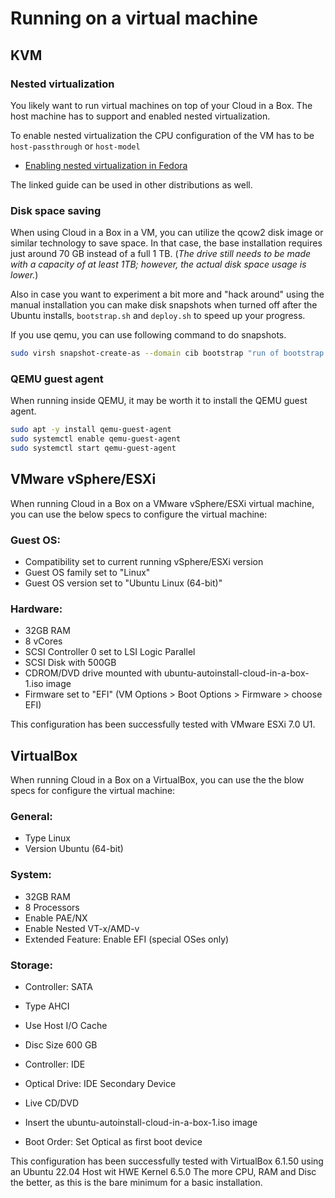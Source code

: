 # Running on a virtual machine

## KVM

### Nested virtualization

You likely want to run virtual machines on top of your Cloud in a Box.
The host machine has to support and enabled nested virtualization.

To enable nested virtualization the CPU configuration of the VM has to be `host-passthrough` or `host-model`

* [Enabling nested virtualization in Fedora](https://docs.fedoraproject.org/en-US/quick-docs/using-nested-virtualization-in-kvm/)

The linked guide can be used in other distributions as well.

### Disk space saving

When using Cloud in a Box in a VM, you can utilize the qcow2 disk image or similar technology to save space.
In that case, the base installation requires just around 70 GB instead of a full 1 TB.
(*The drive still needs to be made with a capacity of at least 1TB; however, the actual disk space usage is lower.*)

Also in case you want to experiment a bit more and "hack around" using the manual installation
you can make disk snapshots when turned off after the Ubuntu installs, `bootstrap.sh` and `deploy.sh` to speed up your
progress.

If you use qemu, you can use following command to do snapshots.

```bash
sudo virsh snapshot-create-as --domain cib bootstrap "run of bootstrap.sh" --disk-only --diskspec sda,snapshot=external,file=/var/lib/libvirt/images/ub2022_cib_boostrap.qcow2 --atomic
```

### QEMU guest agent

When running inside QEMU, it may be worth it to install the QEMU guest agent.

```bash
sudo apt -y install qemu-guest-agent
sudo systemctl enable qemu-guest-agent
sudo systemctl start qemu-guest-agent
```

## VMware vSphere/ESXi

When running Cloud in a Box on a VMware vSphere/ESXi virtual machine, you can use the below specs to configure the virtual machine:

### Guest OS:

* Compatibility set to current running vSphere/ESXi version
* Guest OS family set to "Linux"
* Guest OS version set to "Ubuntu Linux (64-bit)"


### Hardware:

* 32GB RAM
* 8 vCores
* SCSI Controller 0 set to LSI Logic Parallel
* SCSI Disk with 500GB
* CDROM/DVD drive mounted with ubuntu-autoinstall-cloud-in-a-box-1.iso image
* Firmware set to "EFI" (VM Options > Boot Options > Firmware > choose EFI)

This configuration has been successfully tested with VMware ESXi 7.0 U1.


## VirtualBox

When running Cloud in a Box on a VirtualBox, you can use the the blow specs for configure the virtual machine:

### General:

* Type Linux
* Version Ubuntu (64-bit)

### System:

* 32GB RAM
* 8 Processors
* Enable PAE/NX
* Enable Nested VT-x/AMD-v
* Extended Feature: Enable EFI (special OSes only)

### Storage:

* Controller: SATA
* Type AHCI
* Use Host I/O Cache
* Disc Size 600 GB

* Controller: IDE
* Optical Drive: IDE Secondary Device
* Live CD/DVD
* Insert the ubuntu-autoinstall-cloud-in-a-box-1.iso image

* Boot Order:  Set Optical as first boot device

This configuration has been successfully tested with VirtualBox 6.1.50 using an Ubuntu 22.04 Host wit HWE Kernel 6.5.0
The more CPU, RAM and Disc the better, as this is the bare minimum for a basic installation.

